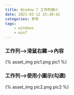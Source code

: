 ```yaml
---
title: Window 7 工作列縮小
date: 2021-03-12 15:30:42
categories: 參考
tags:
	- windows
	- win7
---
```


### 工作列-->滑鼠右鍵-->內容
<div style="width:500px">
	{% asset_img pic1.png pic1 %}
</div>
<!--more-->

### 工作列-->使用小圖示(勾選)
<div style="width:500px">
	{% asset_img pic2.png pic2 %}
</div>

